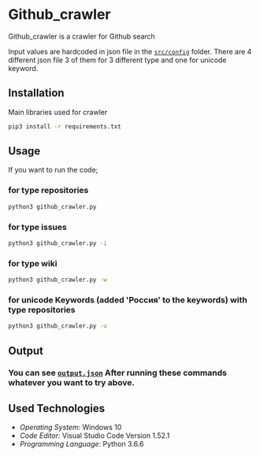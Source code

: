# Github_crawler
Github_crawler is a crawler for Github search <br />

Input values are hardcoded in json file in the [`src/config`](https://github.com/saidalizada/Github_crawler/tree/main/src/config) folder. There are 4 different json file 3 of them for 3 different type and one for unicode keyword.<br />
## Installation

Main libraries used for crawler
```bash
pip3 install -r requirements.txt
```

## Usage

If you want to run the code;
### for type repositories

```bash
python3 github_crawler.py
```

### for type issues

```bash
python3 github_crawler.py -i
```

### for type wiki

```bash
python3 github_crawler.py -w
```

### for unicode Keywords (added 'Россия' to the keywords) with type repositories
```bash
python3 github_crawler.py -u
```

## Output

### You can see [`output.json`](/src/config/output.json) After running these commands whatever you want to try above.


## Used Technologies
- *Operating System:* Windows 10 
- *Code Editor:* Visual Studio Code Version 1.52.1
- *Programming Language:* Python 3.6.6
